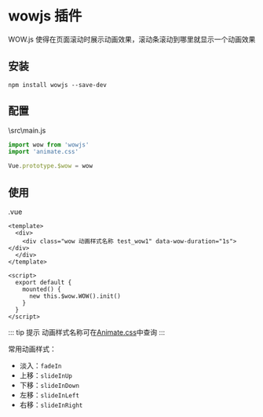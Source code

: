 # wowjs 插件

WOW.js 使得在页面滚动时展示动画效果，滚动条滚动到哪里就显示一个动画效果

## 安装

```npm install wowjs --save-dev```

## 配置

\src\main.js

``` JavaScript
import wow from 'wowjs'
import 'animate.css'

Vue.prototype.$wow = wow
```

## 使用

 .vue

``` Vue
<template>
  <div>
    <div class="wow 动画样式名称 test_wow1" data-wow-duration="1s"></div>
  </div>
</template>

<script>
  export default {
    mounted() {
      new this.$wow.WOW().init()
    }
  }
</script>
```

::: tip 提示
动画样式名称可在[Animate.css](https://daneden.github.io/animate.css)中查询
:::

常用动画样式：

* 淡入：```fadeIn```
* 上移：```slideInUp```
* 下移：```slideInDown```
* 左移：```slideInLeft```
* 右移：```slideInRight```